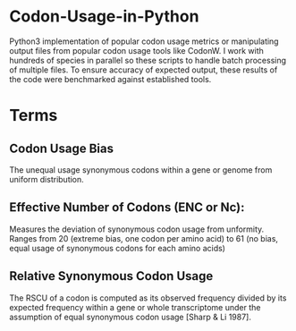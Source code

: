 # Codon-Usage-in-Python
Python3  implementation of popular codon usage metrics or manipulating output files from popular codon usage tools like CodonW. I work with hundreds of species in parallel so these scripts to handle batch processing of multiple files. To ensure accuracy of expected output,  these results of the code were benchmarked against established tools.

# Terms
## Codon Usage Bias
The unequal usage synonymous codons within a gene or genome from uniform distribution. 
## Effective Number of Codons (ENC or Nc):
Measures the deviation of synonymous codon usage from unformity. Ranges from 20 (extreme bias, one codon per amino acid) to 61 (no bias, equal usage of synonymous codons for each amino acids)

## Relative Synonymous Codon Usage
The RSCU of a codon is computed as its observed frequency  divided by its expected frequency within a gene or whole transcriptome under the assumption of equal synonymous codon usage [Sharp & Li 1987].

